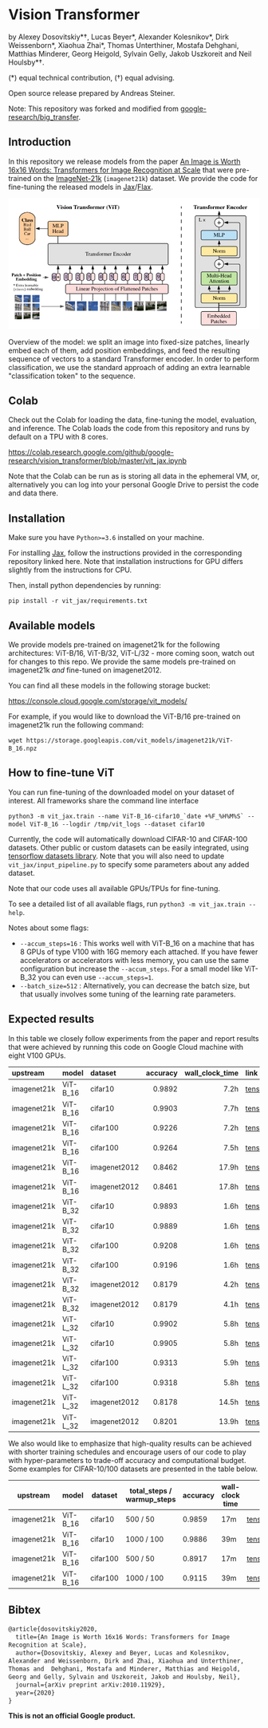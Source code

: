 # Vision Transformer
by Alexey Dosovitskiy\*†, Lucas Beyer\*, Alexander Kolesnikov\*, Dirk
Weissenborn\*, Xiaohua Zhai\*, Thomas Unterthiner, Mostafa Dehghani, Matthias
Minderer, Georg Heigold, Sylvain Gelly, Jakob Uszkoreit and Neil Houlsby\*†.

(\*) equal technical contribution, (†) equal advising.

Open source release prepared by Andreas Steiner.

Note: This repository was forked and modified from
[google-research/big_transfer](https://github.com/google-research/big_transfer).

## Introduction

In this repository we release models from the paper [An Image is Worth 16x16
Words: Transformers for Image Recognition at
Scale](https://arxiv.org/abs/2010.11929) that were pre-trained on the
[ImageNet-21k](http://www.image-net.org/) (`imagenet21k`) dataset. We provide
the code for fine-tuning the released models in
[Jax](https://jax.readthedocs.io)/[Flax](http://flax.readthedocs.io).

![Figure 1 from paper](figure1.png)

Overview of the model: we split an image into fixed-size patches, linearly embed
each of them, add position embeddings, and feed the resulting sequence of
vectors to a standard Transformer encoder. In order to perform classification,
we use the standard approach of adding an extra learnable "classification token"
to the sequence.

## Colab

Check out the Colab for loading the data, fine-tuning the model, evaluation,
and inference. The Colab loads the code from this repository and runs by
default on a TPU with 8 cores.

https://colab.research.google.com/github/google-research/vision_transformer/blob/master/vit_jax.ipynb

Note that the Colab can be run as is storing all data in the ephemeral VM, or,
alternatively you can log into your personal Google Drive to persist the code
and data there.

## Installation

Make sure you have `Python>=3.6` installed on your machine.

For installing [Jax](https://github.com/google/jax), follow the instructions
provided in the corresponding repository linked here. Note that installation
instructions for GPU differs slightly from the instructions for CPU.

Then, install python dependencies by running:
```
pip install -r vit_jax/requirements.txt
```

## Available models

We provide models pre-trained on imagenet21k for the following architectures:
ViT-B/16, ViT-B/32, ViT-L/32 - more coming soon, watch out for changes to this
repo. We  provide the same models pre-trained on imagenet21k *and* fine-tuned on
imagenet2012.

You can find all these models in the following storage bucket:

https://console.cloud.google.com/storage/vit_models/

For example, if you would like to download the ViT-B/16 pre-trained on
imagenet21k run the following command:

```
wget https://storage.googleapis.com/vit_models/imagenet21k/ViT-B_16.npz
```

## How to fine-tune ViT

You can run fine-tuning of the downloaded model on your dataset of interest. All
frameworks share the command line interface

```
python3 -m vit_jax.train --name ViT-B_16-cifar10_`date +%F_%H%M%S` --model ViT-B_16 --logdir /tmp/vit_logs --dataset cifar10
```

Currently, the code will automatically download CIFAR-10 and CIFAR-100 datasets.
Other public or custom datasets can be easily integrated, using [tensorflow
datasets library](https://github.com/tensorflow/datasets/). Note that you will
also need to update `vit_jax/input_pipeline.py` to specify some parameters about
any added dataset.

Note that our code uses all available GPUs/TPUs for fine-tuning.

To see a detailed list of all available flags, run `python3 -m vit_jax.train
--help`.

Notes about some flags:

  - `--accum_steps=16` : This works well with ViT-B_16 on a machine that has 8
    GPUs of type V100 with 16G memory each attached. If you have fewer
    accelerators or accelerators with less memory, you can use the same
    configuration but increase the `--accum_steps`. For a small model like
    ViT-B_32 you can even use `--accum_steps=1`.
  - `--batch_size=512` : Alternatively, you can decrease the batch size, but
    that usually involves some tuning of the learning rate parameters.

## Expected results

In this table we closely follow experiments from the paper and report results
that were achieved by running this code on Google Cloud machine with eight V100
GPUs.

| upstream    | model    | dataset      |   accuracy | wall_clock_time   | link                                                                                                                                                   |
|:------------|:---------|:-------------|-----------:|------------------:|:-------------------------------------------------------------------------------------------------------------------------------------------------------|
| imagenet21k | ViT-B_16 | cifar10      |     0.9892 | 7.2h              | [tensorboard.dev](https://tensorboard.dev/experiment/KYu8HltjQdeGktGJyyQ6vw/#scalars&_smoothingWeight=0&regexInput=imagenet21k/ViT-B_16/cifar10/)      |
| imagenet21k | ViT-B_16 | cifar10      |     0.9903 | 7.7h              | [tensorboard.dev](https://tensorboard.dev/experiment/KYu8HltjQdeGktGJyyQ6vw/#scalars&_smoothingWeight=0&regexInput=imagenet21k/ViT-B_16/cifar10/)      |
| imagenet21k | ViT-B_16 | cifar100     |     0.9226 | 7.2h              | [tensorboard.dev](https://tensorboard.dev/experiment/KYu8HltjQdeGktGJyyQ6vw/#scalars&_smoothingWeight=0&regexInput=imagenet21k/ViT-B_16/cifar100/)     |
| imagenet21k | ViT-B_16 | cifar100     |     0.9264 | 7.5h              | [tensorboard.dev](https://tensorboard.dev/experiment/KYu8HltjQdeGktGJyyQ6vw/#scalars&_smoothingWeight=0&regexInput=imagenet21k/ViT-B_16/cifar100/)     |
| imagenet21k | ViT-B_16 | imagenet2012 |     0.8462 | 17.9h             | [tensorboard.dev](https://tensorboard.dev/experiment/KYu8HltjQdeGktGJyyQ6vw/#scalars&_smoothingWeight=0&regexInput=imagenet21k/ViT-B_16/imagenet2012/) |
| imagenet21k | ViT-B_16 | imagenet2012 |     0.8461 | 17.8h             | [tensorboard.dev](https://tensorboard.dev/experiment/KYu8HltjQdeGktGJyyQ6vw/#scalars&_smoothingWeight=0&regexInput=imagenet21k/ViT-B_16/imagenet2012/) |
| imagenet21k | ViT-B_32 | cifar10      |     0.9893 | 1.6h              | [tensorboard.dev](https://tensorboard.dev/experiment/KYu8HltjQdeGktGJyyQ6vw/#scalars&_smoothingWeight=0&regexInput=imagenet21k/ViT-B_32/cifar10/)      |
| imagenet21k | ViT-B_32 | cifar10      |     0.9889 | 1.6h              | [tensorboard.dev](https://tensorboard.dev/experiment/KYu8HltjQdeGktGJyyQ6vw/#scalars&_smoothingWeight=0&regexInput=imagenet21k/ViT-B_32/cifar10/)      |
| imagenet21k | ViT-B_32 | cifar100     |     0.9208 | 1.6h              | [tensorboard.dev](https://tensorboard.dev/experiment/KYu8HltjQdeGktGJyyQ6vw/#scalars&_smoothingWeight=0&regexInput=imagenet21k/ViT-B_32/cifar100/)     |
| imagenet21k | ViT-B_32 | cifar100     |     0.9196 | 1.6h              | [tensorboard.dev](https://tensorboard.dev/experiment/KYu8HltjQdeGktGJyyQ6vw/#scalars&_smoothingWeight=0&regexInput=imagenet21k/ViT-B_32/cifar100/)     |
| imagenet21k | ViT-B_32 | imagenet2012 |     0.8179 | 4.2h              | [tensorboard.dev](https://tensorboard.dev/experiment/KYu8HltjQdeGktGJyyQ6vw/#scalars&_smoothingWeight=0&regexInput=imagenet21k/ViT-B_32/imagenet2012/) |
| imagenet21k | ViT-B_32 | imagenet2012 |     0.8179 | 4.1h              | [tensorboard.dev](https://tensorboard.dev/experiment/KYu8HltjQdeGktGJyyQ6vw/#scalars&_smoothingWeight=0&regexInput=imagenet21k/ViT-B_32/imagenet2012/) |
| imagenet21k | ViT-L_32 | cifar10      |     0.9902 | 5.8h              | [tensorboard.dev](https://tensorboard.dev/experiment/KYu8HltjQdeGktGJyyQ6vw/#scalars&_smoothingWeight=0&regexInput=imagenet21k/ViT-L_32/cifar10/)      |
| imagenet21k | ViT-L_32 | cifar10      |     0.9905 | 5.8h              | [tensorboard.dev](https://tensorboard.dev/experiment/KYu8HltjQdeGktGJyyQ6vw/#scalars&_smoothingWeight=0&regexInput=imagenet21k/ViT-L_32/cifar10/)      |
| imagenet21k | ViT-L_32 | cifar100     |     0.9313 | 5.9h              | [tensorboard.dev](https://tensorboard.dev/experiment/KYu8HltjQdeGktGJyyQ6vw/#scalars&_smoothingWeight=0&regexInput=imagenet21k/ViT-L_32/cifar100/)     |
| imagenet21k | ViT-L_32 | cifar100     |     0.9318 | 5.8h              | [tensorboard.dev](https://tensorboard.dev/experiment/KYu8HltjQdeGktGJyyQ6vw/#scalars&_smoothingWeight=0&regexInput=imagenet21k/ViT-L_32/cifar100/)     |
| imagenet21k | ViT-L_32 | imagenet2012 |     0.8178 | 14.5h             | [tensorboard.dev](https://tensorboard.dev/experiment/KYu8HltjQdeGktGJyyQ6vw/#scalars&_smoothingWeight=0&regexInput=imagenet21k/ViT-L_32/imagenet2012/) |
| imagenet21k | ViT-L_32 | imagenet2012 |     0.8201 | 13.9h             | [tensorboard.dev](https://tensorboard.dev/experiment/KYu8HltjQdeGktGJyyQ6vw/#scalars&_smoothingWeight=0&regexInput=imagenet21k/ViT-L_32/imagenet2012/) |

We also would like to emphasize that high-quality results can be achieved with
shorter training schedules and encourage users of our code to play with
hyper-parameters to trade-off accuracy and computational budget.
Some examples for CIFAR-10/100 datasets are presented in the table below.

| upstream    | model    | dataset      | total_steps / warmup_steps  | accuracy | wall-clock time |                                                                         link |
| ----------- | -------- | ------------ | --------------------------- | -------- | --------------- | ---------------------------------------------------------------------------- |
| imagenet21k | ViT-B_16 | cifar10      | 500 / 50                    |   0.9859 |             17m | [tensorboard.dev](https://tensorboard.dev/experiment/QgkpiW53RPmjkabe1ME31g/) |
| imagenet21k | ViT-B_16 | cifar10      | 1000 / 100                  |   0.9886 |             39m | [tensorboard.dev](https://tensorboard.dev/experiment/w8DQkDeJTOqJW5js80gOQg/) |
| imagenet21k | ViT-B_16 | cifar100     | 500 / 50                    |   0.8917 |             17m | [tensorboard.dev](https://tensorboard.dev/experiment/5hM4GrnAR0KEZg725Ewnqg/) |
| imagenet21k | ViT-B_16 | cifar100     | 1000 / 100                  |   0.9115 |             39m | [tensorboard.dev](https://tensorboard.dev/experiment/QLQTaaIoT9uEcAjtA0eRwg/) |

## Bibtex

```
@article{dosovitskiy2020,
  title={An Image is Worth 16x16 Words: Transformers for Image Recognition at Scale},
  author={Dosovitskiy, Alexey and Beyer, Lucas and Kolesnikov, Alexander and Weissenborn, Dirk and Zhai, Xiaohua and Unterthiner, Thomas and  Dehghani, Mostafa and Minderer, Matthias and Heigold, Georg and Gelly, Sylvain and Uszkoreit, Jakob and Houlsby, Neil},
  journal={arXiv preprint arXiv:2010.11929},
  year={2020}
}
```

**This is not an official Google product.**
